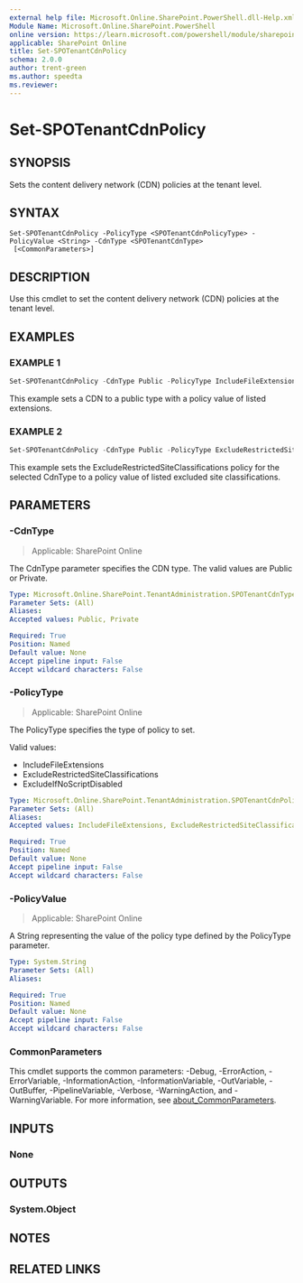 ```yaml
---
external help file: Microsoft.Online.SharePoint.PowerShell.dll-Help.xml
Module Name: Microsoft.Online.SharePoint.PowerShell
online version: https://learn.microsoft.com/powershell/module/sharepoint-online/set-spotenantcdnpolicy
applicable: SharePoint Online
title: Set-SPOTenantCdnPolicy
schema: 2.0.0
author: trent-green
ms.author: speedta
ms.reviewer:
---
```


# Set-SPOTenantCdnPolicy

## SYNOPSIS

Sets the content delivery network (CDN) policies at the tenant level.

## SYNTAX

```
Set-SPOTenantCdnPolicy -PolicyType <SPOTenantCdnPolicyType> -PolicyValue <String> -CdnType <SPOTenantCdnType>
 [<CommonParameters>]
```

## DESCRIPTION

Use this cmdlet to set the content delivery network (CDN) policies at the tenant level.

## EXAMPLES

### EXAMPLE 1

```powershell
Set-SPOTenantCdnPolicy -CdnType Public -PolicyType IncludeFileExtensions -PolicyValue "CSS,EOT,GIF,ICO,JPEG,JPG,JS,MAP,PNG,SVG,TTF,WOFF,BMP"
```

This example sets a CDN to a public type with a policy value of listed extensions.

### EXAMPLE 2

```powershell
Set-SPOTenantCdnPolicy -CdnType Public -PolicyType ExcludeRestrictedSiteClassifications -PolicyValue "Confidential,Restricted"
```

This example sets the ExcludeRestrictedSiteClassifications policy for the selected CdnType to a policy value of listed excluded site classifications.

## PARAMETERS

### -CdnType

> Applicable: SharePoint Online

The CdnType parameter specifies the CDN type. The valid values are Public or Private.

```yaml
Type: Microsoft.Online.SharePoint.TenantAdministration.SPOTenantCdnType
Parameter Sets: (All)
Aliases:
Accepted values: Public, Private

Required: True
Position: Named
Default value: None
Accept pipeline input: False
Accept wildcard characters: False
```

### -PolicyType

> Applicable: SharePoint Online

The PolicyType specifies the type of policy to set.

Valid values:

- IncludeFileExtensions
- ExcludeRestrictedSiteClassifications
- ExcludeIfNoScriptDisabled

```yaml
Type: Microsoft.Online.SharePoint.TenantAdministration.SPOTenantCdnPolicyType
Parameter Sets: (All)
Aliases:
Accepted values: IncludeFileExtensions, ExcludeRestrictedSiteClassifications, ExcludeIfNoScriptDisabled, ExcludeRestrictedSiteClassificationsFileExtensions

Required: True
Position: Named
Default value: None
Accept pipeline input: False
Accept wildcard characters: False
```

### -PolicyValue

> Applicable: SharePoint Online

A String representing the value of the policy type defined by the PolicyType parameter.

```yaml
Type: System.String
Parameter Sets: (All)
Aliases:

Required: True
Position: Named
Default value: None
Accept pipeline input: False
Accept wildcard characters: False
```

### CommonParameters

This cmdlet supports the common parameters: -Debug, -ErrorAction, -ErrorVariable, -InformationAction, -InformationVariable, -OutVariable, -OutBuffer, -PipelineVariable, -Verbose, -WarningAction, and -WarningVariable. For more information, see [about_CommonParameters](https://go.microsoft.com/fwlink/?LinkID=113216).

## INPUTS

### None

## OUTPUTS

### System.Object

## NOTES

## RELATED LINKS

